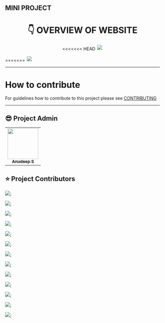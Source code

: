 ## MINI PROJECT

<h1 align="center"> 👇 OVERVIEW OF WEBSITE </h1>

<p align="center">
<<<<<<< HEAD
  <img style='border:2px solid #FFFFFF' src="/datavis.gif">
</p>
=======
  <img style='border:2px solid #FFFFFF' src="/src/assets/datavis.gif">
</p>

---

# How to contribute

For guidelines how to contribute to this project please see [CONTRIBUTING](CONTRIBUTING.md)

---

## 😎 Project Admin

<table>
  <tr>
<td align="center"><a href="https://github.com/Anudeep-313"><img src="https://avatars.githubusercontent.com/u/84098720?v=4" width="100px;" alt=""/><br /><sub><b>Anudeep S</b></sub></a></td>
  </tr>
</table>

## ⭐ Project Contributors

[![](https://github.com/Anudeep-313.png?size=50)](https://github.com/Anudeep-313);

[![](https://github.com/pranshuj73.png?size=50)](https://github.com/pranshuj73);

[![](https://github.com/avatar-10000.png?size=50)](https://github.com/avatar-10000);

[![](https://github.com/Sonualam-bot.png?size=50)](https://github.com/Sonualam-bot);

[![](https://github.com/Samriddh2703.png?size=50)](https://github.com/Samriddh2703);

[![](https://github.com/bhuvan-tech.png?size=50)](https://github.com/bhuvan-tech);

[![](https://github.com/vbindal.png?size=50)](https://github.com/vbindal);

[![](https://github.com/aakashraj01.png?size=50)](https://github.com/aakashraj01);

[![](https://github.com/yesimhozman.png?size=50)](https://github.com/yesimhozman);

[![](https://github.com/Stronkness.png?size=50)](https://github.com/Stronkness);

[![](https://github.com/YasirObaibullah99.png?size=50)](https://github.com/YasirObaibullah99);

[![](https://github.com/ch3ber.png?size=50)](https://github.com/ch3ber);

[![](https://github.com/Yuvraj3905.png?size=50)](https://github.com/Yuvraj3905);

